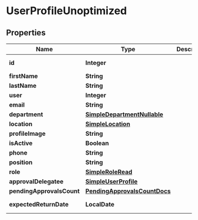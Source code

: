 

# UserProfileUnoptimized


## Properties

| Name | Type | Description | Notes |
|------------ | ------------- | ------------- | -------------|
|**id** | **Integer** |  |  [optional] [readonly] |
|**firstName** | **String** |  |  [optional] |
|**lastName** | **String** |  |  [optional] |
|**user** | **Integer** |  |  |
|**email** | **String** |  |  |
|**department** | [**SimpleDepartmentNullable**](SimpleDepartmentNullable.md) |  |  |
|**location** | [**SimpleLocation**](SimpleLocation.md) |  |  [optional] |
|**profileImage** | **String** |  |  [optional] |
|**isActive** | **Boolean** |  |  [optional] |
|**phone** | **String** |  |  [optional] |
|**position** | **String** |  |  [optional] |
|**role** | [**SimpleRoleRead**](SimpleRoleRead.md) |  |  [optional] |
|**approvalDelegatee** | [**SimpleUserProfile**](SimpleUserProfile.md) |  |  |
|**pendingApprovalsCount** | [**PendingApprovalsCountDocs**](PendingApprovalsCountDocs.md) |  |  [optional] |
|**expectedReturnDate** | **LocalDate** |  |  [optional] [readonly] |



